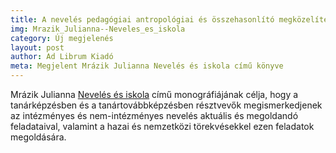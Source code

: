 ```yaml
---
title: A nevelés pedagógiai antropológiai és összehasonlító megközelítése
img: Mrazik_Julianna--Neveles_es_iskola
category: Új megjelenés
layout: post
author: Ad Librum Kiadó
meta: Megjelent Mrázik Julianna Nevelés és iskola című könyve
---
```

Mrázik Julianna <a href='http://adlibrum.hu/new/index.php?task=pageDetails&id=562' target='_blank'>Nevelés és iskola</a> című monográfiájának célja, hogy a tanárképzésben és a tanártovábbképzésben résztvevők megismerkedjenek az intézményes és nem-intézményes nevelés aktuális és megoldandó feladataival, valamint a hazai és nemzetközi törekvésekkel ezen feladatok megoldására. 

